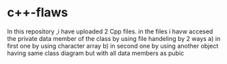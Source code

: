 # c++-flaws
In this repository ,i have uploaded 2 Cpp files. 
in  the files i havw accesed the private data member of the class by using file handeling by 2 ways
a) in first one by using character array
b) in second one by using another object having same class diagram but with all data members as pubic
